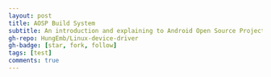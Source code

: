 ```yaml
---
layout: post
title: AOSP Build System
subtitle: An introduction and explaining to Android Open Source Project build system
gh-repo: HungEmb/Linux-device-driver
gh-badge: [star, fork, follow]
tags: [test]
comments: true
---
```

